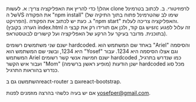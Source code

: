 אהלן!
כדי להריץ את האפליקציה צריך:
    א. לעשות clone לרפוזיטורי.
    ב. לכתוב בטרמינל של הVS את הפקודה "npm install" (שימו לב שהטרמינל פתוח בתוך התיקיה של הפרויקט).
    ג. כעת יש לכתוב את הפקודה "npm start" והאפליקציה צריכה לעלות.
(הערה: בקובץ index.html יש גם קוד, ולכן אם תורידו רק את קבצי הsrc זה עלול לפגוע בתוכנית. מדובר בעיקר על הרקע של האפליקציה ועל קישורים לבוטסטראפ).

ישנם שני משתמשים רשומים hardcoded.
באחד שם המשתמש הוא "Ariel" והסיסמה היא 1234, ובשני שם המשתמש הוא "Yosef" וגם אצלו הסיסמה היא 1234.
עבור המשתמש Ariel ישנם חמישה אנשי קשר רשומים hardcoded כמו שנדרש בתרגיל, ועבור איש הקשר "Mom" (מופיע ראשון ברשימה) ישנן הודעות hardcoded מכל סוג כנדרש בהוראות התרגיל.

השתמשנו גם בreact-router וגם בreact-bootstrap.

אם יש בעיה כלשהי בהרצה מוזמנים לפנות yosefper@gmail.com.
